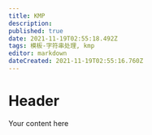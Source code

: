 ```yaml
---
title: KMP
description: 
published: true
date: 2021-11-19T02:55:18.492Z
tags: 模板-字符串处理, kmp
editor: markdown
dateCreated: 2021-11-19T02:55:16.760Z
---
```


# Header
Your content here